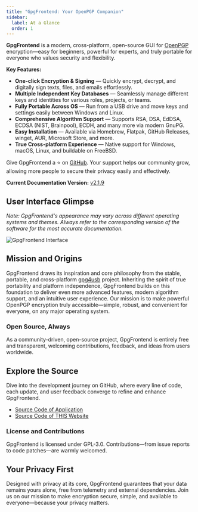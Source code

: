 ```yaml
---
title: "GpgFrontend: Your OpenPGP Companion"
sidebar:
  label: At a Glance
  order: 1
---
```


**GpgFrontend** is a modern, cross-platform, open-source GUI for
[OpenPGP](https://www.openpgp.org/) encryption—easy for beginners, powerful for
experts, and truly portable for everyone who values security and flexibility.

**Key Features:**

- **One-click Encryption & Signing** — Quickly encrypt, decrypt, and digitally
  sign texts, files, and emails effortlessly.
- **Multiple Independent Key Databases** — Seamlessly manage different keys and
  identities for various roles, projects, or teams.
- **Fully Portable Across OS** — Run from a USB drive and move keys and settings
  easily between Windows and Linux.
- **Comprehensive Algorithm Support** — Supports RSA, DSA, EdDSA, ECDSA (NIST,
  Brainpool), ECDH, and many more via modern GnuPG.
- **Easy Installation** — Available via Homebrew, Flatpak, GitHub Releases,
  winget, AUR, Microsoft Store, and more.
- **True Cross-platform Experience** — Native support for Windows, macOS, Linux,
  and buildable on FreeBSD.

Give GpgFrontend a ⭐ on [GitHub](https://github.com/saturneric/GpgFrontend).
Your support helps our community grow, allowing more people to secure their
privacy easily and effectively.

**Current Documentation Version:**
[v2.1.9](https://github.com/saturneric/GpgFrontend/releases/tag/v2.1.9)

## User Interface Glimpse

_Note: GpgFrontend's appearance may vary across different operating systems and
themes. Always refer to the corresponding version of the software for the most
accurate documentation._

![GpgFrontend Interface](https://image.cdn.bktus.com/i/2024/06/15/0408b896-6472-4677-b0d1-96f5b9e54a3b.webp)

## Mission and Origins

GpgFrontend draws its inspiration and core philosophy from the stable, portable,
and cross-platform [gpg4usb](https://www.gpg4usb.org/) project. Inheriting the
spirit of true portability and platform independence, GpgFrontend builds on this
foundation to deliver even more advanced features, modern algorithm support, and
an intuitive user experience. Our mission is to make powerful OpenPGP encryption
truly accessible—simple, robust, and convenient for everyone, on any major
operating system.

### Open Source, Always

As a community-driven, open-source project, GpgFrontend is entirely free and
transparent, welcoming contributions, feedback, and ideas from users worldwide.

## Explore the Source

Dive into the development journey on GitHub, where every line of code, each
update, and user feedback converge to refine and enhance GpgFrontend.

- [Source Code of Application](https://github.com/saturneric/GpgFrontend)
- [Source Code of THIS Website](https://github.com/saturneric/GpgFrontend-Manual)

### License and Contributions

GpgFrontend is licensed under GPL-3.0. Contributions—from issue reports to code
patches—are warmly welcomed.

## Your Privacy First

Designed with privacy at its core, GpgFrontend guarantees that your data remains
yours alone, free from telemetry and external dependencies. Join us on our
mission to make encryption secure, simple, and available to everyone—because
your privacy matters.
